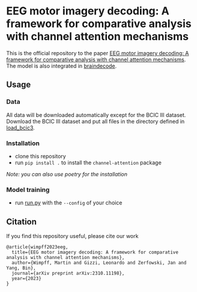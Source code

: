 # EEG motor imagery decoding: A framework for comparative analysis with channel attention mechanisms
This is the official repository to the paper [EEG motor imagery decoding: A framework for comparative analysis with channel attention mechanisms](https://arxiv.org/abs/2310.11198).
The model is also integrated in [braindecode](https://github.com/braindecode/braindecode/blob/master/braindecode/models/attentionbasenet.py).

## Usage
### Data
All data will be downloaded automatically except for the BCIC III dataset.
Download the BCIC III dataset and put all files in the directory defined in [load_bcic3](channel_attention/utils/load_bcic3.py).
### Installation
- clone this repository
- run `pip install .` to install the `channel-attention` package

_Note: you can also use poetry for the installation_
### Model training
- run [run.py](channel_attention/run.py) with the `--config` of your choice

## Citation
If you find this repository useful, please cite our work
```
@article{wimpff2023eeg,
  title={EEG motor imagery decoding: A framework for comparative analysis with channel attention mechanisms},
  author={Wimpff, Martin and Gizzi, Leonardo and Zerfowski, Jan and Yang, Bin},
  journal={arXiv preprint arXiv:2310.11198},
  year={2023}
}
```
